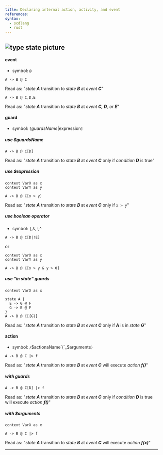```yaml
---
title: Declaring internal action, activity, and event
references:
syntax:
  - scdlang
  - rust
---
```

![type state picture]()
---
#### event
- symbol: `@`

```scl
A -> B @ C
```
Read as: "*state **A*** transition to *state **B*** at *event **C***"

```scl
A -> B @ C,D,E
```
Read as: "*state **A*** transition to *state **B*** at *event **C**, **D**, or **E***"

#### guard
- symbol: `[`$guardsName|$expression`]`

##### use $guardsName
```scl
A -> B @ C[D]
```
Read as: "*state **A*** transition to *state **B*** at *event **C*** only if *condition **D*** is true"

##### use $expression
```scl
context VarX as x
context VarY as y

A -> B @ C[x > y]
```
Read as: "*state **A*** transition to *state **B*** at *event **C*** only if `x > y`"

##### use boolean operator
- symbol: `|`,`&`,`!`,`^`
```scl
A -> B @ C[D|!E]
```
or
```scl
context VarX as x
context VarY as y

A -> B @ C[x > y & y > 0]
```

##### use "in state" guards
```scl
context VarX as x

state A {
  E -> G @ F
  G -> E @ F
}
A -> B @ C[{G}]
```
Read as: "*state **A*** transition to *state **B*** at *event **C*** only if **A** is in *state **G***"


#### action
- symbol: `/`$actionaName`(`_$arguments`)`
```scl
A -> B @ C |> f
```
Read as: "*state **A*** transition to *state **B*** at *event **C*** will execute *action **f()***"

##### with guards
```scl
A -> B @ C[D] |> f
```
Read as: "*state **A*** transition to *state **B*** at *event **C*** only if *condition **D*** is true will execute *action **f()***"

##### with $arguments
```scl
context VarX as x

A -> B @ C |> f
```
Read as: "*state **A*** transition to *state **B*** at *event **C*** will execute *action **f(x)***"

---